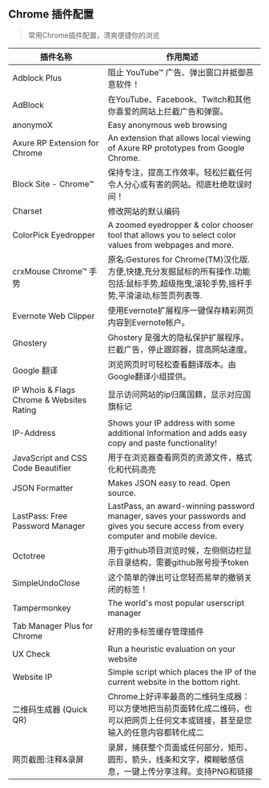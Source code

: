 ## Chrome 插件配置

> 常用Chrome插件配置，清爽便捷你的浏览

| 插件名称                                  | 作用简述                                                     |
| ----------------------------------------- | ------------------------------------------------------------ |
| Adblock Plus                              | 阻止 YouTube™ 广告、弹出窗口并抵御恶意软件！                 |
| AdBlock                                   | 在YouTube、Facebook、Twitch和其他你喜爱的网站上拦截广告和弹窗。 |
| anonymoX                                  | Easy anonymous web browsing                                  |
| Axure RP Extension for Chrome             | An extension that allows local viewing of Axure RP prototypes from Google Chrome. |
| Block Site - Chrome™                      | 保持专注，提高工作效率。轻松拦截任何令人分心或有害的网站。彻底杜绝耽误时间！ |
| Charset                                   | 修改网站的默认编码                                           |
| ColorPick Eyedropper                      | A zoomed eyedropper & color chooser tool that allows you to select color values from webpages and more. |
| crxMouse Chrome™ 手势                     | 原名:Gestures for Chrome(TM)汉化版.方便,快捷,充分发掘鼠标的所有操作.功能包括:鼠标手势,超级拖曳,滚轮手势,摇杆手势,平滑滚动,标签页列表等. |
| Evernote Web Clipper                      | 使用Evernote扩展程序一键保存精彩网页内容到Evernote帐户。     |
| Ghostery                                  | Ghostery 是强大的隐私保护扩展程序。拦截广告，停止跟踪器，提高网站速度。 |
| Google 翻译                               | 浏览网页时可轻松查看翻译版本。由Google翻译小组提供。         |
| IP Whois & Flags Chrome & Websites Rating | 显示访问网站的ip归属国籍，显示对应国旗标记                   |
| IP-Address                                | Shows your IP address with some additional Information and adds easy copy and paste functionality! |
| JavaScript and CSS Code Beautifier        | 用于在浏览器查看网页的资源文件，格式化和代码高亮             |
| JSON Formatter                            | Makes JSON easy to read. Open source.                        |
| LastPass: Free Password Manager           | LastPass, an award-winning password manager, saves your passwords and gives you secure access from every computer and mobile device. |
| Octotree                                  | 用于github项目浏览时候，左侧侧边栏显示目录结构，需要github账号授予token |
| SimpleUndoClose                           | 这个简单的弹出可让您轻而易举的撤销关闭的标签！               |
| Tampermonkey                              | The world's most popular userscript manager                  |
| Tab Manager Plus for Chrome               | 好用的多标签缓存管理插件                                     |
| UX Check                                  | Run a heuristic evaluation on your website                   |
| Website IP                                | Simple script which places the IP of the current website in the bottom right. |
| 二维码生成器 (Quick QR)                   | Chrome上好评率最高的二维码生成器：可以方便地把当前页面转化成二维码，也可以把网页上任何文本或链接，甚至是您输入的任意内容都转化成二 |
| 网页截图:注释&录屏                        | 录屏，捕获整个页面或任何部分，矩形，圆形，箭头，线条和文字，模糊敏感信息，一键上传分享注释。支持PNG和链接 |